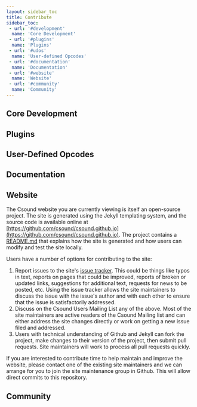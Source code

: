 ```yaml
---
layout: sidebar_toc
title: Contribute 
sidebar_toc:
 - url: '#development'
  name: 'Core Development'
 - url: '#plugins'
  name: 'Plugins'
 - url: '#udos'
  name: 'User-defined Opcodes'
 - url: '#documentation'
  name: 'Documentation'
 - url: '#website'
  name: 'Website'
 - url: '#community'
  name: 'Community'
---
```

<h2 id="development">Core Development</h2>

<h2 id="plugins">Plugins</h2>

<h2 id="udos">User-Defined Opcodes</h2>

<h2 id="documentation">Documentation</h2>

<h2 id="website">Website</h2>

The Csound website you are currently viewing is itself an open-source project.
The site is generated using the Jekyll templating system, and the source code
is available online at
[https://github.com/csound/csound.github.io](https://github.com/csound/csound.github.io).
The project contains a
[README.md](https://github.com/csound/csound.github.io/blob/master/README.md)
that explains how the site is generated and how users can modify and test the
site locally.

Users have a number of options for contributing to the site:

1. Report issues to the site's [issue
   tracker](https://github.com/csound/csound.github.io/issues). This could be
   things like typos in text, reports on pages that could be improved, reports
   of broken or updated links, suggestions for additional text, requests for
   news to be posted, etc. Using the issue tracker allows the site maintainers
   to discuss the issue with the issue's author and with each other to ensure
   that the issue is satisfactorily addressed. 
2. Discuss on the Csound Users Mailing List any of the above. Most of the site
   maintainers are active readers of the Csound Mailing list and can either
   address the site changes directly or work on getting a new issue filed and
   addressed.
3. Users with technical understanding of Github and Jekyll can fork the
   project, make changes to their version of the project, then submit pull
   requests. Site maintainers will work to process all pull requests quickly. 

If you are interested to contribute time to help maintain and improve the
website, please contact one of the existing site maintainers and we can arrange
for you to join the site maintenance group in Github. This will allow direct
commits to this repository. 

<h2 id="website">Community</h2>
